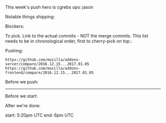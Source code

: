 This week's push hero is cgrebs
ops: jason

Notable things shipping:


Blockers:


To pick.  Link to the actual commits - NOT the merge commits.  This list needs
to be in chronological order, first to cherry-pick on top.:


Pushing:

    https://github.com/mozilla/addons-server/compare/2016.12.15...2017.01.05
    https://github.com/mozilla/addons-frontend/compare/2016.12.15...2017.01.05


Before we push:

-------------------------------------------------------------------------------
Before we start:


After we're done:

start: 5:20pm UTC
end: 6pm UTC

